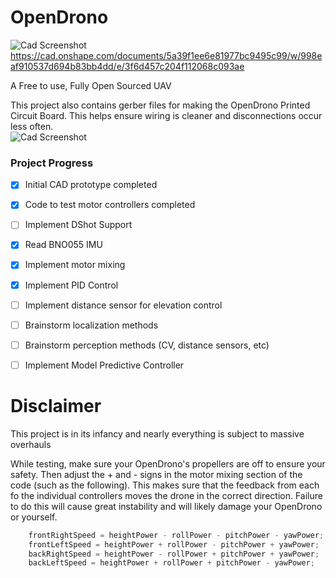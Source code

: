 # OpenDrono

![Cad Screenshot](https://user-images.githubusercontent.com/19732253/102841461-fd7db800-43d2-11eb-9e32-441be6bba056.PNG)
https://cad.onshape.com/documents/5a39f1ee6e81977bc9495c99/w/998eaf910537d694b83bb4dd/e/3f6d457c204f112068c093ae


A Free to use, Fully Open Sourced UAV

This project also contains gerber files for making the OpenDrono Printed Circuit Board.  This helps ensure wiring is cleaner and disconnections occur less often.  
![Cad Screenshot](https://user-images.githubusercontent.com/19732253/102846319-a6311500-43dd-11eb-8b7d-f3f5aee82713.PNG)


### Project Progress
- [x] Initial CAD prototype completed 
- [x] Code to test motor controllers completed 
- [ ] Implement DShot Support
- [x] Read BNO055 IMU
- [x] Implement motor mixing 
- [x] Implement PID Control 
- [ ] Implement distance sensor for elevation control  
- [ ] Brainstorm localization methods 
- [ ] Brainstorm perception methods (CV, distance sensors, etc) 
- [ ] Implement Model Predictive Controller 




# Disclaimer 
This project is in its infancy and nearly everything is subject to massive overhauls


While testing, make sure your OpenDrono's propellers are off to ensure your safety.  Then adjust the + and - signs in the motor mixing section of the code (such as the following).  This makes sure that the feedback from each fo the individual controllers moves the drone in the correct direction.  Failure to do this will cause great instability and will likely damage your OpenDrono or yourself. 
```c
    frontRightSpeed = heightPower - rollPower - pitchPower - yawPower;
    frontLeftSpeed = heightPower + rollPower - pitchPower + yawPower;
    backRightSpeed = heightPower - rollPower + pitchPower + yawPower;
    backLeftSpeed = heightPower + rollPower + pitchPower - yawPower; 

```



